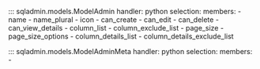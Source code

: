 ::: sqladmin.models.ModelAdmin
    handler: python
    selection:
      members:
        - name
        - name_plural
        - icon
        - can_create
        - can_edit
        - can_delete
        - can_view_details
        - column_list
        - column_exclude_list
        - page_size
        - page_size_options
        - column_details_list
        - column_details_exclude_list

::: sqladmin.models.ModelAdminMeta
    handler: python
    selection:
      members:
        -
